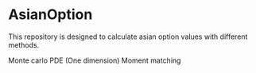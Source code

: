 # AsianOption

This repository is designed to calculate asian option values with different methods.

Monte carlo
PDE (One dimension)
Moment matching
